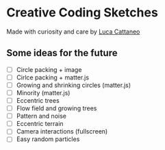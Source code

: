 # Creative Coding Sketches

Made with curiosity and care by [Luca Cattaneo](https://www.instagram.com/lucacattan3o/)

## Some ideas for the future

- [ ] Circle packing + image
- [ ] Cirlce packing + matter.js
- [ ] Growing and shrinking circles (matter.js)
- [ ] Minority (matter.js)
- [ ] Eccentric trees
- [ ] Flow field and growing trees
- [ ] Pattern and noise
- [ ] Eccentric terrain
- [ ] Camera interactions (fullscreen)
- [ ] Easy random particles